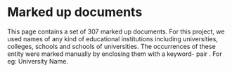 # Marked up documents

This page contains a set of 307 marked up documents. For this project, we used names of any kind of educational institutions including universities, colleges, schools and schools of universities. The occurrences of these entity were marked manually by enclosing them with a keyword- pair <uname></uname>. For eg: <uname>University Name</uname>.
